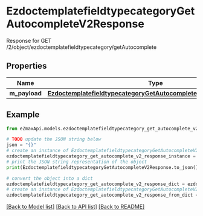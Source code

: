 # EzdoctemplatefieldtypecategoryGetAutocompleteV2Response

Response for GET /2/object/ezdoctemplatefieldtypecategory/getAutocomplete

## Properties

Name | Type | Description | Notes
------------ | ------------- | ------------- | -------------
**m_payload** | [**EzdoctemplatefieldtypecategoryGetAutocompleteV2ResponseMPayload**](EzdoctemplatefieldtypecategoryGetAutocompleteV2ResponseMPayload.md) |  | 

## Example

```python
from eZmaxApi.models.ezdoctemplatefieldtypecategory_get_autocomplete_v2_response import EzdoctemplatefieldtypecategoryGetAutocompleteV2Response

# TODO update the JSON string below
json = "{}"
# create an instance of EzdoctemplatefieldtypecategoryGetAutocompleteV2Response from a JSON string
ezdoctemplatefieldtypecategory_get_autocomplete_v2_response_instance = EzdoctemplatefieldtypecategoryGetAutocompleteV2Response.from_json(json)
# print the JSON string representation of the object
print(EzdoctemplatefieldtypecategoryGetAutocompleteV2Response.to_json())

# convert the object into a dict
ezdoctemplatefieldtypecategory_get_autocomplete_v2_response_dict = ezdoctemplatefieldtypecategory_get_autocomplete_v2_response_instance.to_dict()
# create an instance of EzdoctemplatefieldtypecategoryGetAutocompleteV2Response from a dict
ezdoctemplatefieldtypecategory_get_autocomplete_v2_response_from_dict = EzdoctemplatefieldtypecategoryGetAutocompleteV2Response.from_dict(ezdoctemplatefieldtypecategory_get_autocomplete_v2_response_dict)
```
[[Back to Model list]](../README.md#documentation-for-models) [[Back to API list]](../README.md#documentation-for-api-endpoints) [[Back to README]](../README.md)


